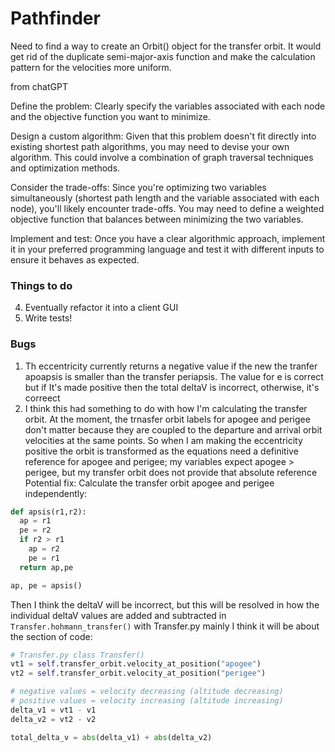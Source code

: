 # Pathfinder

Need to find a way to create an Orbit() object for the transfer orbit. 
It would get rid of the duplicate semi-major-axis function and make the calculation pattern for the velocities more uniform.


from chatGPT

Define the problem: Clearly specify the variables associated with each node and the objective function you want to minimize.

Design a custom algorithm: Given that this problem doesn't fit directly into existing shortest path algorithms, you may need to devise your own algorithm. This could involve a combination of graph traversal techniques and optimization methods.

Consider the trade-offs: Since you're optimizing two variables simultaneously (shortest path length and the variable associated with each node), you'll likely encounter trade-offs. You may need to define a weighted objective function that balances between minimizing the two variables.

Implement and test: Once you have a clear algorithmic approach, implement it in your preferred programming language and test it with different inputs to ensure it behaves as expected.

### Things to do
4. Eventually refactor it into a client GUI
5. Write tests!

### Bugs
1. Th eccentricity currently returns a negative value if the new the tranfer apoapsis is smaller than the transfer periapsis. The value for e is correct but if It's made positive then the total deltaV is incorrect, otherwise, it's correect
  1. I think this had something to do with how I'm calculating the transfer orbit. At the moment, the trnasfer orbit labels for apogee and perigee don't matter because they are coupled to the departure and arrival orbit velocities at the same points. 
  So when I am making the eccentricity positive the orbit is transformed as the equations need a definitive reference for apogee and perigee; my variables expect apogee > perigee, but my transfer orbit does not provide that absolute reference
Potential fix:
Calculate the transfer orbit apogee and perigee independently:
```python
def apsis(r1,r2):
  ap = r1
  pe = r2
  if r2 > r1
    ap = r2
    pe = r1
  return ap,pe

ap, pe = apsis()
```
Then I think the deltaV will be incorrect, but this will be resolved in how the individual deltaV values are added and subtracted in `Transfer.hohmann_transfer()` with Transfer.py
mainly I think it will be about the section of code:
```python
# Transfer.py class Transfer()
vt1 = self.transfer_orbit.velocity_at_position("apogee")
vt2 = self.transfer_orbit.velocity_at_position("perigee")

# negative values = velocity decreasing (altitude decreasing)
# positive values = velocity increasing (altitude increasing)
delta_v1 = vt1 - v1
delta_v2 = vt2 - v2

total_delta_v = abs(delta_v1) + abs(delta_v2)
```
